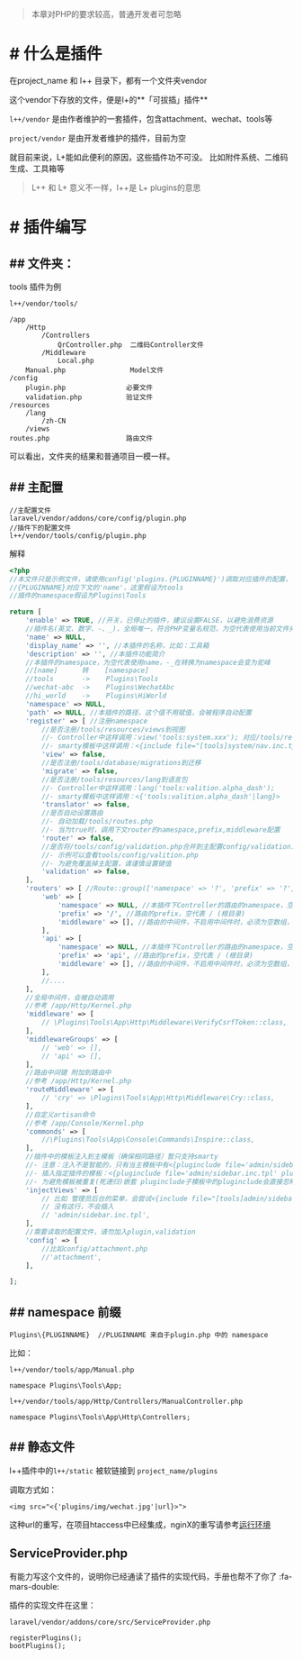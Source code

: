 > 本章对PHP的要求较高，普通开发者可忽略

# # 什么是插件
在project_name 和 l++ 目录下，都有一个文件夹vendor

这个vendor下存放的文件，便是l+的**「可拔插」插件**

```l++/vendor``` 是由作者维护的一套插件，包含attachment、wechat、tools等

```project/vendor``` 是由开发者维护的插件，目前为空

就目前来说，L+能如此便利的原因，这些插件功不可没。
比如附件系统、二维码生成、工具箱等

> L++ 和 L+ 意义不一样，l++是 L+ plugins的意思

# # 插件编写
## ## 文件夹：
tools 插件为例
```
l++/vendor/tools/
```
```
/app
	/Http
		/Controllers
			QrController.php  二维码Controller文件
		/Middleware
			Local.php
	Manual.php                Model文件
/config
	plugin.php               必要文件
	validation.php           验证文件
/resources
	/lang
		/zh-CN
	/views
routes.php                   路由文件
```

可以看出，文件夹的结果和普通项目一模一样。

## ## 主配置

```
//主配置文件
laravel/vendor/addons/core/config/plugin.php
//插件下的配置文件
l++/vendor/tools/config/plugin.php
```
解释
```php
<?php
//本文件只是示例文件，请使用config('plugins.{PLUGINNAME}')调取对应插件的配置，
//{PLUGINNAME}对应下文的'name'，这里假设为tools
//插件的namespace假设为Plugins\Tools

return [
	'enable' => TRUE, //开关，已停止的插件，建议设置FALSE，以避免浪费资源
	//插件名(英文、数字、-、_)，全局唯一，符合PHP变量名规范，为空代表使用当前文件夹名，
	'name' => NULL, 
	'display_name' => '', //本插件的名称，比如：工具箱
	'description' => '', //本插件功能简介
	//本插件的namespace，为空代表使用name，-_在转换为namespace会变为驼峰
	//[name]      转    [namespace]
	//tools       ->    Plugins\Tools
	//wechat-abc  ->    Plugins\WechatAbc
	//hi_world    ->    Plugins\HiWorld
	'namespace' => NULL, 
	'path' => NULL, //本插件的路径，这个值不用赋值，会被程序自动配置
	'register' => [ //注册namespace
		//是否注册/tools/resources/views到视图
		//- Controller中这样调用：view('tools:system.xxx'); 对应/tools/resources/views/system/xxx.tpl
		//- smarty模板中这样调用：<{include file="[tools]system/nav.inc.tpl"}>
		'view' => false, 
		//是否注册/tools/database/migrations到迁移
		'migrate' => false, 
		//是否注册/tools/resources/lang到语言包
		//- Controller中这样调用：lang('tools:valition.alpha_dash');
		//- smarty模板中这样调用：<{'tools:valition.alpha_dash'|lang}>
		'translator' => false,
		//是否自动设置路由
		//- 自动加载/tools/routes.php
		//- 当为true时，调用下文router的namespace,prefix,middleware配置
		'router' => false,
		//是否将/tools/config/validation.php合并到主配置config/validation.php
		//- 示例可以查看tools/config/valition.php
		//- 为避免覆盖掉主配置，请谨慎设置键值
		'validation' => false,
	],
	'routers' => [ //Route::group(['namespace' => '?', 'prefix' => '?', 'middleware' => '?']);
		'web' => [
			'namespace' => NULL, //本插件下Controller的路由的namespace，空代表使用Plugins\tools\App\Http\Controllers
			'prefix' => '/', //路由的prefix，空代表 / (根目录)
			'middleware' => [], //路由的中间件，不启用中间件时，必须为空数组，不能设为NULL
		],
		'api' => [
			'namespace' => NULL, //本插件下Controller的路由的namespace，空代表使用Plugins\tools\App\Http\Controllers
			'prefix' => 'api', //路由的prefix，空代表 / (根目录)
			'middleware' => [], //路由的中间件，不启用中间件时，必须为空数组，不能设为NULL
		],
		//....
	],
	//全局中间件，会被自动调用
	//参考 /app/Http/Kernel.php
	'middleware' => [
		// \Plugins\Tools\App\Http\Middleware\VerifyCsrfToken::class,
	],
	'middlewareGroups' => [
		// 'web' => [],
		// 'api' => [],
	],
	//路由中间键 附加到路由中
	//参考 /app/Http/Kernel.php
	'routeMiddleware' => [
		// 'cry' => \Plugins\Tools\App\Http\Middleware\Cry::class, 
	],
	//自定义artisan命令
	//参考 /app/Console/Kernel.php
	'commonds' => [
        //\Plugins\Tools\App\Console\Commands\Inspire::class,
	],
	//插件中的模板注入到主模板（确保相同路径）暂只支持smarty
	//- 注意：注入不是智能的，只有当主模板中有<{pluginclude file='admin/sidebar.inc.tpl'}>时，程序会尝试按照顺序插入所有插件中的模板
	//- 插入指定插件的模板：<{pluginclude file='admin/sidebar.inc.tpl' plugins="tools;wechat;xxx"}> 或者使用原生语句<{include file='[tools]admin/sidebar.inc.tpl'}>
	//- 为避免模板被重复(死递归)嵌套 pluginclude子模板中的pluginclude会直接忽略
	'injectViews' => [
		// 比如 管理员后台的菜单，会尝试<{include file="[tools]admin/sidebar.inc.tpl"}>
		// 没有这行，不会插入
		// 'admin/sidebar.inc.tpl',
	],
	//需要读取的配置文件，请勿加入plugin,validation
	'config' => [
		//比如config/attachment.php
		//'attachment',
	],

];
```


## ## namespace 前缀
```
Plugins\{PLUGINNAME}  //PLUGINNAME 来自于plugin.php 中的 namespace
```


比如：
```
l++/vendor/tools/app/Manual.php

namespace Plugins\Tools\App;
```
```
l++/vendor/tools/app/Http/Controllers/ManualController.php

namespace Plugins\Tools\App\Http\Controllers;
```

## ## 静态文件
l++插件中的```l++/static``` 被软链接到 ```project_name/plugins```

调取方式如：
```
<img src="<{'plugins/img/wechat.jpg'|url}>">
```
这种url的重写，在项目htaccess中已经集成，nginX的重写请参考[运行环境](http://www.load-page.com/base/manual/3#h2--nginx--4-1 "运行环境")

## ServiceProvider.php
有能力写这个文件的，说明你已经通读了插件的实现代码，手册也帮不了你了 :fa-mars-double:

插件的实现文件在这里：
```
laravel/vendor/addons/core/src/ServiceProvider.php

registerPlugins();
bootPlugins();
```

